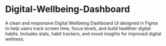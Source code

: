 # Digital-Wellbeing-Dashboard
A clean and responsive Digital Wellbeing Dashboard UI designed in Figma to help users track screen time, focus levels, and build healthier digital habits. Includes stats, habit trackers, and mood insights for improved digital wellness.
